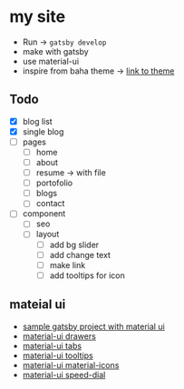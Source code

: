 # my site

* Run -> `gatsby develop`
* make with gatsby
* use material-ui
* inspire from baha theme -> [link to theme](http://baha.malyarchuk.space/index-image.html)

## Todo

- [x] blog list
- [x] single blog
- [ ] pages
  - [ ] home
  - [ ] about
  - [ ] resume -> with file
  - [ ] portofolio
  - [ ] blogs
  - [ ] contact
- [ ] component
  - [ ] seo
  - [ ] layout
    - [ ] add bg slider
    - [ ] add change text
    - [ ] make link
    - [ ] add tooltips for icon

## mateial ui

* [sample gatsby project with material ui](https://appendto.com/2019/04/build-fast-and-elegant-sites-with-gatsby-netlifycms-and-material-ui/)
* [material-ui drawers](https://material-ui.com/components/drawers/)
* [material-ui tabs](https://material-ui.com/components/tabs/)
* [material-ui tooltips](https://material-ui.com/components/tooltips/)
* [material-ui material-icons](https://material-ui.com/components/material-icons/)
* [material-ui speed-dial](https://material-ui.com/components/speed-dial/)